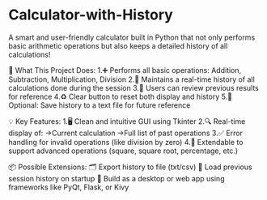 # Calculator-with-History
A smart and user-friendly calculator built in Python that not only performs basic arithmetic operations but also keeps a detailed history of all calculations!

🚀 What This Project Does:
1.➕ Performs all basic operations: Addition, Subtraction, Multiplication, Division
2.🧾 Maintains a real-time history of all calculations done during the session
3.🔁 Users can review previous results for reference
4.♻️ Clear button to reset both display and history
5.💾 Optional: Save history to a text file for future reference

💡 Key Features:
1.🖥️ Clean and intuitive GUI using Tkinter
2.🔍 Real-time display of:
     ->Current calculation
     ->Full list of past operations
3.✅ Error handling for invalid operations (like division by zero)
4.🔄 Extendable to support advanced operations (square, square root, percentage, etc.)

📦 Possible Extensions:
  🗂️ Export history to file (txt/csv)
  📜 Load previous session history on startup
  📱 Build as a desktop or web app using frameworks like PyQt, Flask, or Kivy
